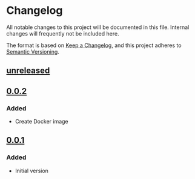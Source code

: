 # Changelog

All notable changes to this project will be documented in this file.
Internal changes will frequently not be included here.

The format is based on [Keep a Changelog],
and this project adheres to [Semantic Versioning].

## [unreleased]

## [0.0.2]

### Added

- Create Docker image

## [0.0.1]

### Added

- Initial version

<!-- Links -->
[keep a changelog]: https://keepachangelog.com/en/1.0.0/
[semantic versioning]: https://semver.org/spec/v2.0.0.html

<!-- Versions -->
<!-- markdown-link-check-disable -->
[unreleased]: https://github.com/abelsiqueira/perprof-web/compare/v0.0.2...HEAD
[0.0.2]: https://github.com/abelsiqueira/perprof-web/releases/tag/v0.0.2
[0.0.1]: https://github.com/abelsiqueira/perprof-web/releases/tag/v0.0.1
